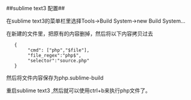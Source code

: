 ##sublime text3 配置##

在sublime text3的菜单栏里选择Tools->Build System->new Build System...

在新建的文件里，把原有的内容删掉，然后将以下内容拷贝过去

```
   {
		"cmd": ["php","$file"],
		"file_regex":"php$",
		"selector":"source.php"
   }
```
然后将文件内容保存为php.sublime-build

重启sublime text3 ,然后就可以使用ctrl+b来执行php文件了。